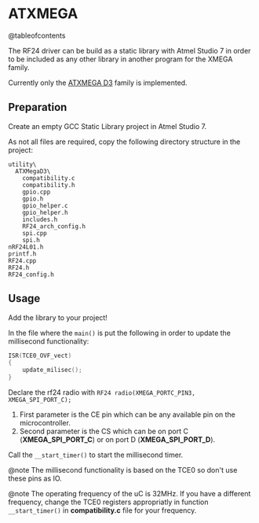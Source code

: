 # ATXMEGA

@tableofcontents

The RF24 driver can be build as a static library with Atmel Studio 7 in order to be included as any other library in another program for the XMEGA family.

Currently only the [ATXMEGA D3](https://www.microchip.com/wwwproducts/en/ATxmega64d3) family is implemented.

## Preparation

Create an empty GCC Static Library project in Atmel Studio 7.

As not all files are required, copy the following directory structure in the project:

```text
utility\
  ATXMegaD3\
    compatibility.c
    compatibility.h
    gpio.cpp
    gpio.h
    gpio_helper.c
    gpio_helper.h
    includes.h
    RF24_arch_config.h
    spi.cpp
    spi.h
nRF24L01.h
printf.h
RF24.cpp
RF24.h
RF24_config.h
```

## Usage

Add the library to your project!

In the file where the `main()` is put the following in order to update the millisecond functionality:

```cpp
ISR(TCE0_OVF_vect)
{
    update_milisec();
}
```

Declare the rf24 radio with `RF24 radio(XMEGA_PORTC_PIN3, XMEGA_SPI_PORT_C);`

1. First parameter is the CE pin which can be any available pin on the microcontroller.
2. Second parameter is the CS which can be on port C (**XMEGA_SPI_PORT_C**) or on port D (**XMEGA_SPI_PORT_D**).

Call the `__start_timer()` to start the millisecond timer.

@note The millisecond functionality is based on the TCE0 so don't use these pins as IO.

@note The operating frequency of the uC is 32MHz. If you have a different frequency, change the TCE0 registers appropriatly in function `__start_timer()` in **compatibility.c** file for your frequency.
